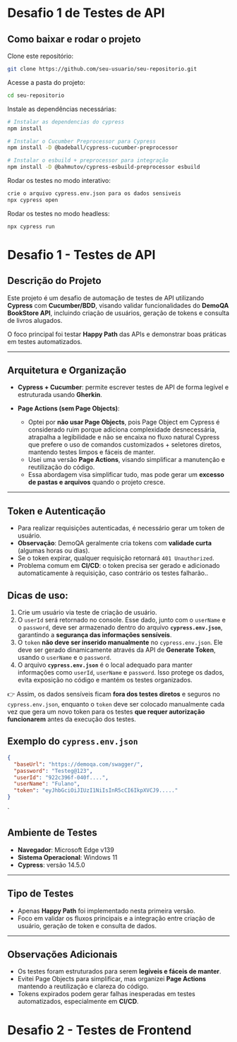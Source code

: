# Desafio  1 de Testes de API 
## Como baixar e rodar o projeto

Clone este repositório:

```bash
git clone https://github.com/seu-usuario/seu-repositorio.git
```

Acesse a pasta do projeto:

```bash
cd seu-repositorio
```

Instale as dependências necessárias:

```bash
# Instalar as dependencias do cypress
npm install

# Instalar o Cucumber Preprocessor para Cypress
npm install -D @badeball/cypress-cucumber-preprocessor

# Instalar o esbuild + preprocessor para integração
npm install -D @bahmutov/cypress-esbuild-preprocessor esbuild
```

Rodar os testes no modo interativo:

```bash
crie o arquivo cypress.env.json para os dados sensiveis
npx cypress open
```

Rodar os testes no modo headless:

```bash
npx cypress run
```

# Desafio  1 - Testes de API 

## Descrição do Projeto

Este projeto é um desafio de automação de testes de API utilizando **Cypress** com **Cucumber/BDD**, visando validar funcionalidades do **DemoQA BookStore API**, incluindo criação de usuários, geração de tokens e consulta de livros alugados.

O foco principal foi testar **Happy Path** das APIs e demonstrar boas práticas em testes automatizados.

---

## Arquitetura e Organização

* **Cypress + Cucumber**: permite escrever testes de API de forma legível e estruturada usando **Gherkin**.
* **Page Actions (sem Page Objects)**:

  * Optei por **não usar Page Objects**, pois Page Object em Cypress é considerado ruim porque adiciona complexidade desnecessária, atrapalha a legibilidade e não se encaixa no fluxo natural Cypress que prefere o uso de comandos customizados + seletores diretos, mantendo testes limpos e fáceis de manter.
  * Usei uma versão **Page Actions**,  visando simplificar a manutenção e reutilização do código.
  * Essa abordagem visa simplificar tudo, mas pode gerar um **excesso de pastas e arquivos** quando o projeto cresce.

---

## Token e Autenticação

* Para realizar requisições autenticadas, é necessário gerar um token de usuário.
* **Observação**: DemoQA geralmente cria tokens com **validade curta** (algumas horas ou dias).
* Se o token expirar, qualquer requisição retornará `401 Unauthorized`.
* Problema comum em **CI/CD**: o token precisa ser gerado e adicionado automaticamente à requisição, caso contrário os testes falharão..

## Dicas de uso:
1. Crie um usuário via teste de criação de usuário.
2. O `userId` será retornado no console. Esse dado, junto com o `userName` e o `password`, deve ser armazenado dentro do arquivo **`cypress.env.json`**, garantindo a **segurança das informações sensíveis**.
3. O `token` **não deve ser inserido manualmente** no `cypress.env.json`. Ele deve ser gerado dinamicamente através da API de **Generate Token**, usando o `userName` e o `password`.
4. O arquivo **`cypress.env.json`** é o local adequado para manter informações como `userId`, `userName` e `password`. Isso protege os dados, evita exposição no código e mantém os testes organizados.

👉 Assim, os dados sensíveis ficam **fora dos testes diretos** e seguros no `cypress.env.json`, enquanto o `token` deve ser colocado manualmente cada vez que gera um novo token para os testes **que requer autorização funcionarem** antes da execução dos testes.

## Exemplo do `cypress.env.json`

```json
{
  "baseUrl": "https://demoqa.com/swagger/",
  "password": "Testeg@123",
  "userId": "922c396f-040f....",
  "userName": "Fulano",
  "token": "eyJhbGciOiJIUzI1NiIsInR5cCI6IkpXVCJ9....."
}
```

`
## Ambiente de Testes

* **Navegador**: Microsoft Edge v139
* **Sistema Operacional**: Windows 11
* **Cypress**: versão 14.5.0

---

## Tipo de Testes

* Apenas **Happy Path** foi implementado nesta primeira versão.
* Foco em validar os fluxos principais e a integração entre criação de usuário, geração de token e consulta de dados.

---

## Observações Adicionais

* Os testes foram estruturados para serem **legíveis e fáceis de manter**.
* Evitei Page Objects para simplificar, mas organizei **Page Actions** mantendo a reutilização e clareza do código.
* Tokens expirados podem gerar falhas inesperadas em testes automatizados, especialmente em **CI/CD**.

# Desafio  2 - Testes de Frontend 

